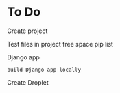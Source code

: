 # To Do

Create project 
    

Test
    files in project
    free space
    pip list

Django app

    build Django app locally

Create Droplet

